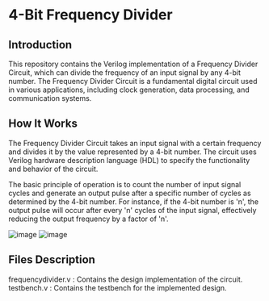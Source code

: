 # 4-Bit Frequency Divider

## Introduction

This repository contains the Verilog implementation of a Frequency Divider Circuit, which can divide the frequency of an input signal by any 4-bit number. The Frequency Divider Circuit is a fundamental digital circuit used in various applications, including clock generation, data processing, and communication systems.

## How It Works

The Frequency Divider Circuit takes an input signal with a certain frequency and divides it by the value represented by a 4-bit number. The circuit uses Verilog hardware description language (HDL) to specify the functionality and behavior of the circuit.

The basic principle of operation is to count the number of input signal cycles and generate an output pulse after a specific number of cycles as determined by the 4-bit number. For instance, if the 4-bit number is 'n', the output pulse will occur after every 'n' cycles of the input signal, effectively reducing the output frequency by a factor of 'n'.

![image](https://github.com/Adarsh983/4-Bit-Frequency-Divider/assets/98532282/39de1915-6124-4388-8756-14dd59e3f8fc)
![image](https://github.com/Adarsh983/4-Bit-Frequency-Divider/assets/98532282/352c2124-a1bf-424f-99b2-95d6002d55f0)



## Files Description

frequencydivider.v : Contains the design implementation of the circuit.
testbench.v : Contains the testbench for the implemented design.

